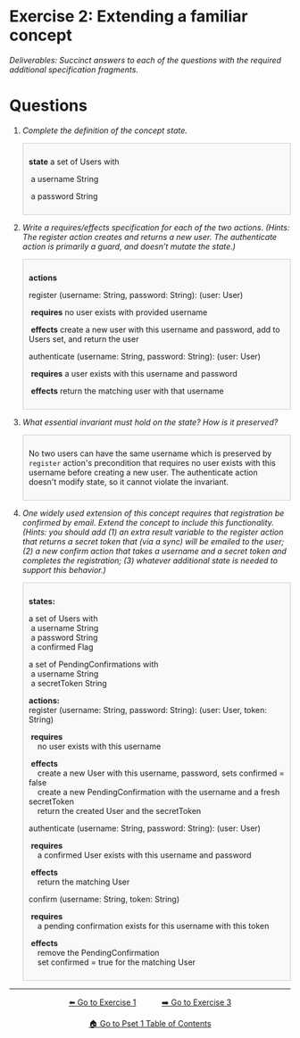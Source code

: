 
# Exercise 2: Extending a familiar concept

*Deliverables: Succinct answers to each of the questions with the required additional specification fragments.*

# Questions
1. _Complete the definition of the concept state._

    <div style="border: 1px solid #ccc; padding: 10px; background-color: #f9f9f9;">

    **state**
    a set of Users with 

    &nbsp;a username String

    &nbsp;a password String
    </div>

2. _Write a requires/effects specification for each of the two actions. (Hints: The register action creates and returns a new user. The authenticate action is primarily a guard, and doesn’t mutate the state.)_

    <div style="border: 1px solid #ccc; padding: 10px; background-color: #f9f9f9;">
    
    **actions**

    register (username: String, password: String): (user: User)
      
    &nbsp;**requires** no user exists with provided username
    
    &nbsp;**effects** create a new user with this username and password, add to Users set, and return the user

    authenticate (username: String, password: String): (user: User)
    
    &nbsp;**requires** a user exists with this username and password

    &nbsp;**effects** return the matching user with that username


    </div>


3. _What essential invariant must hold on the state? How is it preserved?_
    
    <div style="border: 1px solid #ccc; padding: 10px; background-color: #f9f9f9;">

    No two users can have the same username which is preserved by `register` action's precondition that requires no user exists with this username before creating a new user. The authenticate action doesn't modify state, so it cannot violate the invariant.
    </div>

4. _One widely used extension of this concept requires that registration be confirmed by email. Extend the concept to include this functionality. (Hints: you should add (1) an extra result variable to the register action that returns a secret token that (via a sync) will be emailed to the user; (2) a new confirm action that takes a username and a secret token and completes the registration; (3) whatever additional state is needed to support this behavior.)_
    
    <div style="border: 1px solid #ccc; padding: 10px; background-color: #f9f9f9;">

    **states:**

    a set of Users with  
    &nbsp;a username String  
    &nbsp;a password String  
    &nbsp;a confirmed Flag  

    a set of PendingConfirmations with  
    &nbsp;a username String  
    &nbsp;a secretToken String  

    **actions:**  
    register (username: String, password: String): (user: User, token: String)  

    &nbsp;**requires**  
    &nbsp;&nbsp;&nbsp;&nbsp;no user exists with this username  

    &nbsp;**effects**  
    &nbsp;&nbsp;&nbsp;&nbsp;create a new User with this username, password, sets confirmed = false  
    &nbsp;&nbsp;&nbsp;&nbsp;create a new PendingConfirmation with the username and a fresh secretToken  
    &nbsp;&nbsp;&nbsp;&nbsp;return the created User and the secretToken  

    authenticate (username: String, password: String): (user: User)  

    &nbsp;**requires**  
    &nbsp;&nbsp;&nbsp;&nbsp;a confirmed User exists with this username and password  

    &nbsp;**effects**  
    &nbsp;&nbsp;&nbsp;&nbsp;return the matching User  

    confirm (username: String, token: String)  

    &nbsp;**requires**  
    &nbsp;&nbsp;&nbsp;&nbsp;a pending confirmation exists for this username with this token  

    &nbsp;**effects**  
    &nbsp;&nbsp;&nbsp;&nbsp;remove the PendingConfirmation  
    &nbsp;&nbsp;&nbsp;&nbsp;set confirmed = true for the matching User  

</div>



---

<div align="center">
  <a href="./exercise1.md">⬅️ Go to Exercise 1</a>&emsp;&emsp;&emsp;
  <a href="./exercise3.md">➡️ Go to Exercise 3</a>
</div>

<div align="center" style="margin-top: 1em;">
  <a href="../pset1.md">🏠 Go to Pset 1 Table of Contents</a>
</div>